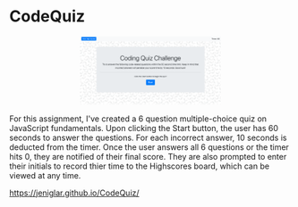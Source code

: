 # CodeQuiz

<p align="center">
<img width ="50%" src="Assets/quiz.png" alt="Grayscale Coding Quiz Home">
</>


For this assignment, I've created a 6 question multiple-choice quiz on JavaScript fundamentals. Upon clicking the Start button, the user has 60 seconds to answer the questions. For each incorrect answer, 10 seconds is deducted from the timer. Once the user answers all 6 questions or the timer hits 0, they are notified of their final score. They are also prompted to enter their initials to record thier time to the Highscores board, which can be viewed at any time. 


https://jeniglar.github.io/CodeQuiz/
